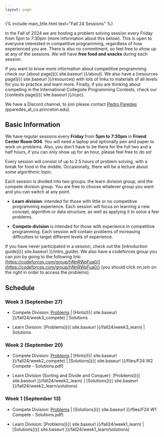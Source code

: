 ```yaml
---
layout: page
---
```


{% include main_title.html text="Fall 24 Sessions" %}

In the Fall of 2024 we are hosting a problem solving session every
Friday from 5pm to 7:30pm (more information about this below). This is
open to everyone interested in competitive programming, regardless of
how experienced you are. There is also no commitment, so feel free to
show up at any of the sessions. We will have **free food and snacks**
during each session.

If you want to know more information about competitive programming
check our [about page]({{ site.baseurl }}/about). We also have a
[resources page]({{ site.baseurl }}/resources) with lots of links to
materials of all levels for you to practice and learn more. Finally,
if you are thinking about competing in the International Collegiate
Programming Contests, check our [contests
page]({{ site.baseurl }}/icpc).

We have a <i class="bi bi-discord"></i> Discord channel, to join please
contact [Pedro Paredes](https://www.cs.princeton.edu/~pparedes/)
(pparedes_at_cs.princeton.edu).

## Basic Information

We have regular sessions every **Friday** from **5pm to 7:30pm** in
**Friend Center Room 004**. You will need a laptop and optionally pen
and paper to work on problems. Also, you don't have to be there for
the full two and a half hours, if you can only show up for an hour,
please feel free to do so!

Every session will consist of up to 2.5 hours of problem solving, with
a break for food in the middle. Occasionally, there will be a lecture
about some algorithmic topic.

Each session is divided into two groups: the learn division group; and
the compete division group. You are free to choose whatever group you
want and you can switch at any point.

 * **Learn division**: intended for those with little or no
   competitive programming experience. Each session will focus on
   learning a new concept, algorithm or data structure, as well as
   applying it to solve a few problems.

 * **Compete division** is intended for those with experience in
     competitive programming. Each session will contain problems of
     increasing difficulties to target different levels of experience.


If you have never participated in a session, check out the
[introduction guide]({{ site.baseurl }}/intro_guide). We also have a
codeforces group you can join by going to the following link:
[https://codeforces.com/group/hNnRWqFua0/](https://codeforces.com/group/hNnRWqFua0/)
(you should click on *join* on the right in order to access the
problems).

## Schedule

### Week 3 (September 27)
 * Compete Division: [Problems](https://codeforces.com/group/hNnRWqFua0/contest/553386) \| [Hints]({{ site.baseurl }}/fall24/week3_compete) \| Solutions
 
 * Learn Division: [Problems]({{ site.baseurl }}/fall24/week3_learn) \| Solutions

### Week 2 (September 20)
 * Compete Division: [Problems](https://codeforces.com/group/hNnRWqFua0/contest/551615) \| [Hints]({{ site.baseurl }}/fall24/week2_compete) \| [Solutions]({{ site.baseurl }}/files/F24 W2 Compete - Solutions.pdf)
 
 * Learn Division (Sorting and Divide and Conquer): [Problems]({{ site.baseurl }}/fall24/week2_learn) \| [Solutions]({{ site.baseurl }}/fall24/week2_learn/solutions)

### Week 1 (September 13)
 * Compete Division: [Problems](https://codeforces.com/group/hNnRWqFua0/contest/549920) \| [Solutions]({{ site.baseurl }}/files/F24 W1 Compete - Solutions.pdf)
 
 * Learn Division: [Problems]({{ site.baseurl }}/fall24/week1_learn) \| [Solutions]({{ site.baseurl }}/fall24/week1_learn/solutions)
